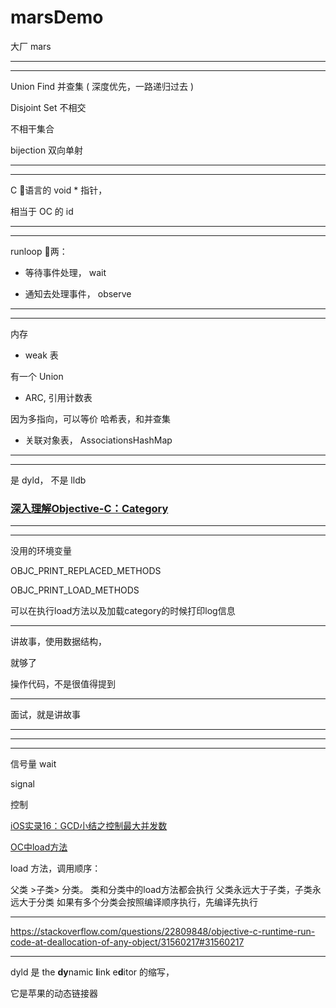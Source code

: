 # marsDemo
大厂 mars


<hr>


<hr>


Union Find 并查集 ( 深度优先，一路递归过去 )


Disjoint Set
不相交

不相干集合




bijection
双向单射


<hr>


<hr>


C 语言的 void * 指针，

相当于 OC 的 id

<hr>


<hr>


runloop 两：


* 等待事件处理， wait


* 通知去处理事件， observe

<hr>


<hr>

内存

* weak 表


有一个 Union


* ARC, 引用计数表



因为多指向，可以等价
哈希表，和并查集


* 关联对象表， AssociationsHashMap

<hr>


<hr>



是 dyld， 不是 lldb



### [深入理解Objective-C：Category](https://tech.meituan.com/2015/03/03/diveintocategory.html)


<hr>







<hr>



没用的环境变量


OBJC_PRINT_REPLACED_METHODS


OBJC_PRINT_LOAD_METHODS



可以在执行load方法以及加载category的时候打印log信息


<hr>


讲故事，使用数据结构，


就够了


操作代码，不是很值得提到


<hr>


面试，就是讲故事





<hr>




<hr>




<hr>


信号量 wait


signal


控制

[iOS实录16：GCD小结之控制最大并发数](https://www.jianshu.com/p/5d51a367ed62)




[OC中load方法](https://www.jianshu.com/p/a48a6aa87d39)


load 方法，调用顺序：

父类 >子类> 分类。
类和分类中的load方法都会执行
父类永远大于子类，子类永远大于分类
如果有多个分类会按照编译顺序执行，先编译先执行



<hr>

https://stackoverflow.com/questions/22809848/objective-c-runtime-run-code-at-deallocation-of-any-object/31560217#31560217

<hr>



dyld 是 the **dy**namic **l**ink e**d**itor 的缩写，


它是苹果的动态链接器